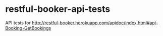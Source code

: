 # restful-booker-api-tests
API tests for http://restful-booker.herokuapp.com/apidoc/index.html#api-Booking-GetBookings
